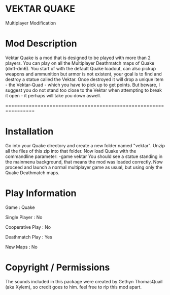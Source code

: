 VEKTAR QUAKE
============
Multiplayer Modification
			
Mod Description
===============

Vektar Quake is a mod that is designed to be played with more than
2 players. You can play on all the Multiplayer Deathmatch maps
of Quake (dm1-dm6).
You start of with the default Quake loadout, can also pickup
weapons and ammunition but armor is not existent, your goal
is to find and destroy a statue called the Vektar. Once destroyed 
it will drop a unique item - the Vektar-Quad - which you have to pick up
to get points. But beware, I suggest you do not stand too
close to the Vektar when attempting to break it open - it perhaps
will take you down aswell.
			  
================================================================

Installation
============

Go into your Quake directory and create a new folder named "vektar". 
Unzip all the files of this zip into that folder.
Now load Quake with the commandline parameter: -game vektar
You should see a statue standing in the mainmenu background,
that means the mod was loaded correctly. Now proceed and launch
a normal multiplayer game as usual, but using only the Quake
Deathmatch maps.

Play Information
================


Game                    : Quake

Single Player           : No

Cooperative Play        : No

Deathmatch Play         : Yes

New Maps		: No


Copyright / Permissions
=======================

The sounds included in this package were created by Gethyn ThomasQuail (aka Xylem), so credit
goes to him. feel free to rip this mod apart.
